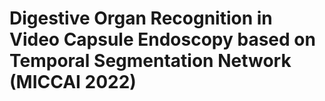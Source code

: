 # Digestive Organ Recognition in Video Capsule Endoscopy based on Temporal Segmentation Network (MICCAI 2022)
